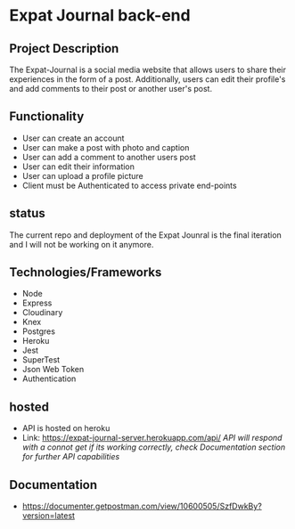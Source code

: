 # Expat Journal back-end

## Project Description
The Expat-Journal is a social media website that allows users to share their experiences in the form of a post. Additionally, users can edit their profile's and add comments to their post or another user's post.

## Functionality
- User can create an account
- User can make a post with photo and caption
- User can add a comment to another users post
- User can edit their information
- User can upload a profile picture
- Client must be Authenticated to access private end-points

## status
The current repo and deployment of the Expat Jounral is the final iteration and I will not be working on it anymore.

## Technologies/Frameworks
- Node 
- Express
- Cloudinary
- Knex 
- Postgres
- Heroku 
- Jest 
- SuperTest 
- Json Web Token 
- Authentication

## hosted
- API is hosted on heroku
- Link: https://expat-journal-server.herokuapp.com/api/ *API will respond with a connot get if its working correctly, check Documentation section for further API capabilities*

## Documentation

- https://documenter.getpostman.com/view/10600505/SzfDwkBy?version=latest
